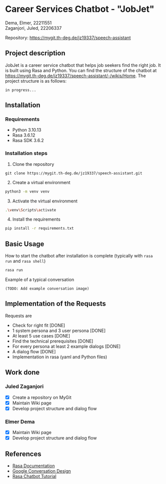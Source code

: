 # Career Services Chatbot - "JobJet"

Dema, Elmer, 22211551 <br>
Zaganjori, Juled, 22206337

Repository: https://mygit.th-deg.de/jz19337/speech-assistant

## Project description

JobJet is a career service chatbot that helps job seekers find the right job. It is built using Rasa and Python. You can find the structure of the chatbot at https://mygit.th-deg.de/jz19337/speech-assistant/-/wikis/Home. The project structure is as follows: <br>

```
in progress...
```

## Installation

<!-- Descriptions of the used packages with versions, e.g. Python 3.10, rasa 3.6.12, ...

Description of the steps after cloning the MyGit repository (setting up a venv, installing the packages, test of the setup, ...). -->

### Requirements

- Python 3.10.13
- Rasa 3.6.12
- Rasa SDK 3.6.2

### Installation steps

1. Clone the repository
```
git clone https://mygit.th-deg.de/jz19337/speech-assistant.git
```
2. Create a virtual environment
```bash
python3 -m venv venv
```
3. Activate the virtual environment
```bash
.\venv\Scripts\activate
```
4. Install the requirements
```bash
pip install -r requirements.txt
```

## Basic Usage

How to start the chatbot after installation is complete (typically with `rasa run` and `rasa shell`)
```bash
rasa run
```

Example of a typical conversation
```
(TODO: Add example conversation image)
```

## Implementation of the Requests

Requests are

- Check for right fit [DONE]
- 1 system persona and 3 user persona [DONE]
- At least 5 use cases [DONE]
- Find the technical prerequisites [DONE]
- For every persona at least 2 example dialogs [DONE]
- A dialog flow [DONE]
- Implementation in rasa (yaml and Python files)

## Work done

### Juled Zaganjori

- [x] Create a repository on MyGit
- [x] Maintain Wiki page
- [x] Develop project structure and dialog flow

### Elmer Dema

- [x] Maintain Wiki page
- [x] Develop project structure and dialog flow

## References

- [Rasa Documentation](https://rasa.com/docs/rasa/)
- [Google Conversation Design](https://developers.google.com/assistant/conversation-design/)
- [Rasa Chatbot Tutorial](https://www.youtube.com/playlist?list=PL75e0qA87dlEjGAc9j9v3a5h1mxI2Z9fi)